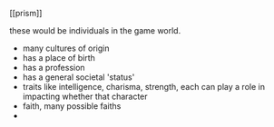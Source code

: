[[prism]]

these would be individuals in the game world. 
- many cultures of origin
- has a place of birth
- has a profession
- has a general societal 'status'
- traits like intelligence, charisma, strength, each can play a role in impacting whether that character
- faith, many possible faiths  
- 